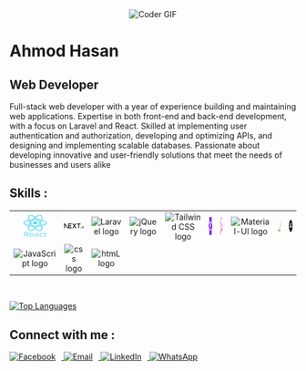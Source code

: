 <!-- ANIMATION     -->
<div align="center">
<img alt="Coder GIF" height=260 width=350 src="https://images.squarespace-cdn.com/content/v1/5769fc401b631bab1addb2ab/1541580611624-TE64QGKRJG8SWAIUS7NS/ke17ZwdGBToddI8pDm48kPoswlzjSVMM-SxOp7CV59BZw-zPPgdn4jUwVcJE1ZvWQUxwkmyExglNqGp0IvTJZamWLI2zvYWH8K3-s_4yszcp2ryTI0HqTOaaUohrI8PI6FXy8c9PWtBlqAVlUS5izpdcIXDZqDYvprRqZ29Pw0o/coding-freak.gif" />
</div>

# Ahmod Hasan

## Web Developer

Full-stack web developer with a year of experience building and maintaining web applications. Expertise in both front-end and back-end development, with a focus on Laravel and React. Skilled at implementing user authentication and authorization, developing and optimizing APIs, and designing and implementing scalable databases. Passionate about developing innovative and user-friendly solutions that meet the needs of businesses and users alike

## Skills :

<table style="width: 100%;">
  <tr>
    <td align="center">
      <img src="https://raw.githubusercontent.com/devicons/devicon/master/icons/react/react-original-wordmark.svg" height="40" width="52" alt="React logo" />
    </td>
    <td align="center">
      <img src="https://raw.githubusercontent.com/devicons/devicon/master/icons/nextjs/nextjs-original-wordmark.svg" height="40" width="52" alt="Next.js logo" />
    </td>
    <td align="center">
      <img src="https://github.com/ahmod001/News-Portal/assets/121039395/06079a45-4e0c-4238-8685-49629027872c" height="40" width="40" alt="Laravel logo" />
    </td>
    <td align="center">
      <img src="https://cdn.jsdelivr.net/gh/devicons/devicon/icons/jquery/jquery-original-wordmark.svg" height="40" width="40" alt="jQuery logo" />
    </td>
    <td align="center">
      <img src="https://github.com/ahmod001/News-Portal/assets/121039395/694cb0fb-0e01-46d6-b1f5-e99c446a18a9" height="30" width="52" alt="Tailwind CSS logo" />
    </td>
    <td align="center">
      <img src="https://raw.githubusercontent.com/devicons/devicon/master/icons/bootstrap/bootstrap-original.svg" height="40" width="52" alt="Bootstrap logo" />
    </td>
     <td align="center">
      <img src="https://raw.githubusercontent.com/devicons/devicon/master/icons/sass/sass-original.svg" height="40" width="52" alt="SCSS logo" />
    </td>
    <td align="center">
      <img src="https://cdn.jsdelivr.net/gh/devicons/devicon/icons/materialui/materialui-plain.svg" height="40" width="52" alt="Material-UI logo" />
    </td>
    <td align="center">
      <img src="https://raw.githubusercontent.com/devicons/devicon/master/icons/mysql/mysql-original-wordmark.svg" height="40" width="52" alt="MySQL logo" />
    </td>
    <td align="center">
      <img src="https://raw.githubusercontent.com/devicons/devicon/master/icons/php/php-plain.svg" height="40" width="52" alt="PHP logo" />
    </td>
     </tr>
    <tr>
    <td align="center">
      <img src="https://github.com/ahmod001/ahmod001/assets/121039395/bbf38708-0ebb-4713-ba40-d8a9305eb0b0" height="42" width="42" alt="JavaScript logo" />
    </td>
     <td align="center">
      <img src="https://github.com/ahmod001/ahmod001/assets/121039395/ea1176a5-5aa5-4fd9-871e-7f9e30883184" height="42" width="42" alt="css logo" />
    </td>
    <td align="center">
      <img src="https://github.com/ahmod001/ahmod001/assets/121039395/f90120d9-b659-438d-8d15-4e09e30ee8a0" height="42" width="42" alt="htmL logo" />
    </td>
  </tr>
</table>

</br>
</div>

<!--  Top Used Language  -->

[![Top Languages](https://github-readme-stats.vercel.app/api/top-langs/?username=ahmod001)](https://github.com/ahmod001)

<div align="left">

## Connect with me :

<a href="https://www.facebook.com/ahmod507?mibextid=ZbWKwL" target="_blank">
  <img src="https://img.icons8.com/fluent/96/000000/facebook-new.png" alt="Facebook" width="48px" style="margin-right: 10px;">
</a>

<a href="mailto:ahmod.hasan@outlook.com" target="_blank">
  <img src="https://img.icons8.com/fluent/48/000000/gmail.png" alt="Email" width="48px" style="margin-right: 10px;">
</a>

<a href="https://www.linkedin.com/in/ahmod-hasan" target="_blank">
  <img src="https://img.icons8.com/fluent/48/000000/linkedin.png" alt="LinkedIn" width="48px" style="margin-right: 10px;">
</a>

<a href="https://wa.me/+8801743477288" target="_blank">
  <img src="https://img.icons8.com/fluent/48/000000/whatsapp.png" alt="WhatsApp" width="48px" style="margin-right: 10px;">
</a>

</div>



